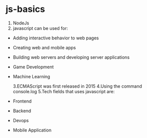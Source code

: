 # js-basics

1. NodeJs
2. javascript can be used for:

- Adding interactive behavior to web pages
- Creating web and mobile apps
- Building web servers and developing server applications
- Game Development
- Machine Learning

  3.ECMAScript was first released in 2015
  4.Using the command console.log
  5.Tech fields that uses javascript are:

- Frontend
- Backend
- Devops
- Mobile Application
